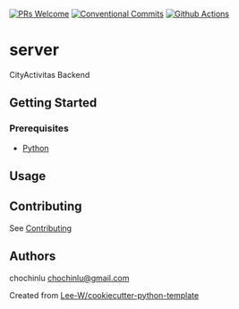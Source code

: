 [![PRs Welcome](https://img.shields.io/badge/PRs-welcome-brightgreen.svg?style=flat-square)](http://makeapullrequest.com)
[![Conventional Commits](https://img.shields.io/badge/Conventional%20Commits-1.0.0-yellow.svg?style=flat-square)](https://conventionalcommits.org)
[![Github Actions](city-activitas-backend/actions/workflows/python-check.yaml/badge.svg)](city-activitas-backend/actions/workflows/python-check.yaml)


# server

CityActivitas Backend

## Getting Started

### Prerequisites
* [Python](https://www.python.org/downloads/)

## Usage

## Contributing
See [Contributing](contributing.md)

## Authors
chochinlu <chochinlu@gmail.com>

Created from [Lee-W/cookiecutter-python-template](https://github.com/Lee-W/cookiecutter-python-template/)
